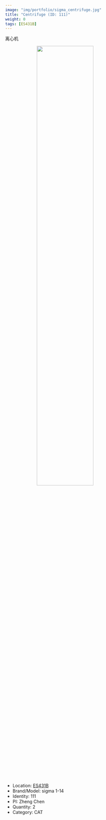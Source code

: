 ```yaml
---
image: "img/portfolio/sigma_centrifuge.jpg"
title: "Centrifuge (ID: 111)"
weight: 0
tags: [ES431B]
---
```


离心机

<!--more-->

<img src="../../img/portfolio/sigma_centrifuge.jpg" width="60%" style="display: block; margin: auto;">

- Location: [ES431B](../../tags/es431b)
- Brand/Model: sigma 1-14
- Identity: 111
- PI: Zheng Chen
- Quantity: 2
- Category: CAT






